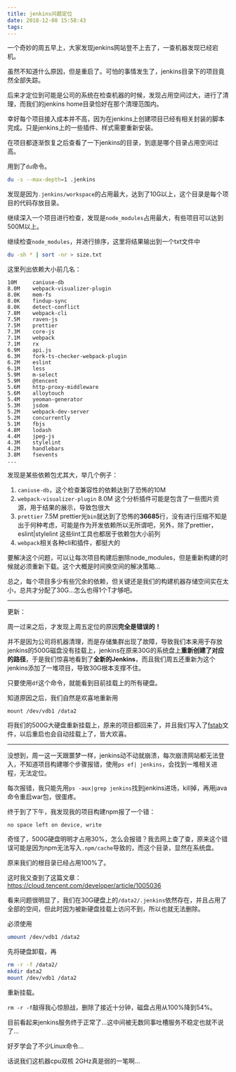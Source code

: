 ```yaml
---
title: jenkins问题定位
date: 2018-12-08 15:58:43
tags:
---
```


一个奇妙的周五早上，大家发现jenkins网站登不上去了，一查机器发现已经宕机。

虽然不知道什么原因，但是重启了。可怕的事情发生了，jenkins目录下的项目竟然全部失踪。

后来才定位到可能是公司的系统在检查机器的时候，发现占用空间过大，进行了清理，而我们的jenkins home目录恰好在那个清理范围内。

幸好每个项目接入成本并不高，因为在jenkins上创建项目已经有相关封装的脚本完成。只是jenkins上的一些插件、样式需要重新安装。

在项目都逐渐恢复之后查看了一下jenkins的目录，到底是哪个目录占用空间过高。

用到了`du`命令。

```bash
du -s --max-depth=1 .jenkins
```

发现是因为`.jenkins/workspace`的占用最大，达到了10G以上，这个目录是每个项目的代码存放目录。

继续深入一个项目进行检查，发现是`node_modules`占用最大，有些项目可以达到500M以上。

继续检查`node_modules`，并进行排序，这里将结果输出到一个txt文件中

```bash
du -sh * | sort -nr > size.txt
```

这里列出依赖大小前几名：

```
10M	    caniuse-db
8.0M	webpack-visualizer-plugin
8.0K	mem-fs
8.0K	findup-sync
8.0K	detect-conflict
7.8M	webpack-cli
7.5M	raven-js
7.5M	prettier
7.3M	core-js
7.1M	webpack
7.1M	rx
6.9M	api.js
6.3M	fork-ts-checker-webpack-plugin
6.2M	eslint
6.1M	less
5.9M	m-select
5.9M	@tencent
5.6M	http-proxy-middleware
5.6M	alloytouch
5.4M	yeoman-generator
5.3M	jsdom
5.2M	webpack-dev-server
5.2M	concurrently
5.1M	fbjs
4.8M	lodash
4.4M	jpeg-js
4.3M	stylelint
4.2M	handlebars
3.8M	fsevents
...
```

发现是某些依赖包尤其大，举几个例子：

1. `caniuse-db`，这个检查兼容性的依赖达到了恐怖的10M
2. `webpack-visualizer-plugin` 8.0M 这个分析插件可能是包含了一些图片资源，用于结果的展示，导致包很大
3. `prettier` 7.5M prettier光`bin`就达到了恐怖的**36685**行，没有进行压缩不知是出于何种考虑，可能是作为开发依赖所以无所谓吧，另外，除了prettier，eslint|stylelint 这些lint工具也都居于依赖包大小前列
4. `webpack`相关各种cli和插件，都挺大的

要解决这个问题，可以让每次项目构建后删除node_modules，但是重新构建的时候就必须重新下载。这个大概是时间换空间的解决策略...

总之，每个项目多少有些冗余的依赖，但关键还是我们的构建机器存储空间实在太小，总共才分配了30G...怎么也得1个T才够吧。

--- 

更新：

周一过来之后，才发现上周五定位的原因**完全是错误的！**

并不是因为公司将机器清理，而是存储集群出现了故障，导致我们本来用于存放jenkins的500G磁盘没有挂载上，jenkins在原来30G的系统盘上**重新创建了对应的路径**，于是我们惊喜地看到了**全新的Jenkins**，而且我们周五还重新为这个jenkins添加了一堆项目，导致30G根本支撑不住。

只要使用`df`这个命令，就能看到目前挂载上的所有硬盘。

知道原因之后，我们自然是欢喜地重新用

```
mount /dev/vdb1 /data2
``` 

将我们的500G大硬盘重新挂载上，原来的项目都回来了，并且我们写入了[fstab](https://www.howtogeek.com/howto/38125/htg-explains-what-is-the-linux-fstab-and-how-does-it-work/)文件，以后重启也会自动挂载上了，皆大欢喜。

---

没想到，周一这一天跟噩梦一样，jenkins动不动就崩溃，每次崩溃网站都无法登入，不知道项目构建哪个步骤报错，使用`ps ef| jenkins`，会找到一堆相关进程，无法定位。

每次报错，我只能先用`ps -aux|grep jenkins`找到jenkins进场，kill掉，再用java命令重启war包，很蛋疼。

终于到了下午，我发现我的项目构建npm报了一个错：

`no space left on device, write`


奇怪了，500G硬盘明明才占用30%，怎么会报错？我去网上查了查，原来这个错误可能是因为npm无法写入`.npm/cache`导致的，而这个目录，显然在系统盘。

原来我们的根目录已经占用100%了。

这时我又查到了这篇文章：https://cloud.tencent.com/developer/article/1005036

看来问题很明显了，我们在30G硬盘上的`/data2/.jenkins`依然存在，并且占用了全部的空间，但此时因为被新硬盘挂载上访问不到，所以也就无法删除。

必须使用

```bash
umount /dev/vdb1 /data2
```

先将硬盘卸载，再

```bash
rm -r -f /data2/ 
mkdir data2
mount /dev/vdb1 /data2
```

重新挂载。

`rm -r -f`敲得我心惊胆战，删除了接近十分钟，磁盘占用从100%降到54%。

目前看起来jenkins服务终于正常了...这中间被无数同事吐槽服务不稳定也就不说了...

好歹学会了不少Linux命令...

话说我们这机器cpu双核 2GHz真是弱的一笔啊...